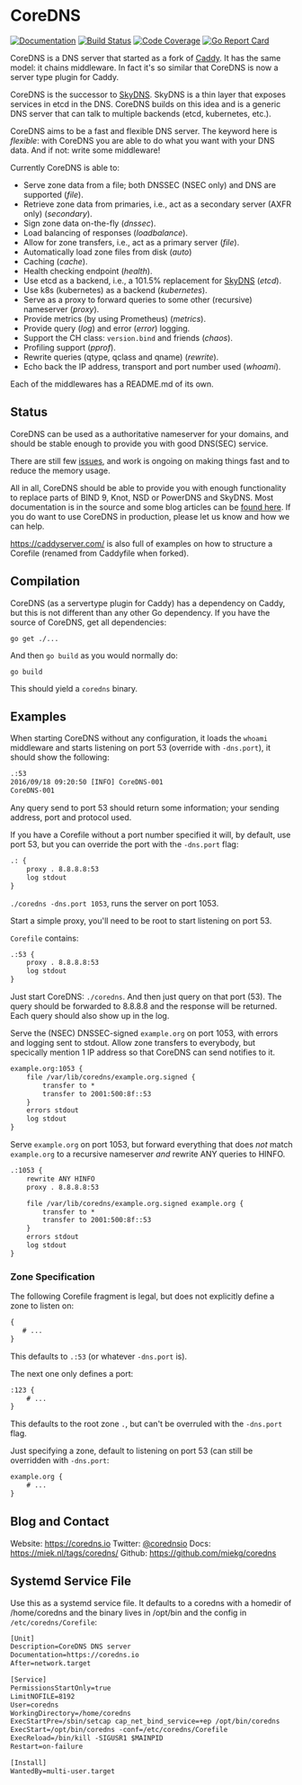 # CoreDNS

[![Documentation](https://img.shields.io/badge/godoc-reference-blue.svg?style=flat-square)](https://godoc.org/github.com/coredns/coredns)
[![Build Status](https://img.shields.io/travis/coredns/coredns.svg?style=flat-square&label=build)](https://travis-ci.org/coredns/coredns)
[![Code Coverage](https://img.shields.io/codecov/c/github/coredns/coredns.svg?style=flat-square)](github.com/coredns/coredns)
[![Go Report Card](https://goreportcard.com/badge/github.com/coredns/coredns?style=flat-square)](https://goreportcard.com/report/coredns/coredns)

CoreDNS is a DNS server that started as a fork of [Caddy](https://github.com/mholt/caddy/). It has the
same model: it chains middleware. In fact it's so similar that CoreDNS is now a server type plugin for
Caddy.

CoreDNS is the successor to [SkyDNS](https://github.com/skynetservices/skydns). SkyDNS is a thin
layer that exposes services in etcd in the DNS. CoreDNS builds on this idea and is a generic DNS
server that can talk to multiple backends (etcd, kubernetes, etc.).

CoreDNS aims to be a fast and flexible DNS server. The keyword here is *flexible*: with CoreDNS you
are able to do what you want with your DNS data. And if not: write some middleware!

Currently CoreDNS is able to:

* Serve zone data from a file; both DNSSEC (NSEC only) and DNS are supported (*file*).
* Retrieve zone data from primaries, i.e., act as a secondary server (AXFR only) (*secondary*).
* Sign zone data on-the-fly (*dnssec*).
* Load balancing of responses (*loadbalance*).
* Allow for zone transfers, i.e., act as a primary server (*file*).
* Automatically load zone files from disk (*auto*)
* Caching (*cache*).
* Health checking endpoint (*health*).
* Use etcd as a backend, i.e., a 101.5% replacement for
  [SkyDNS](https://github.com/skynetservices/skydns) (*etcd*).
* Use k8s (kubernetes) as a backend (*kubernetes*).
* Serve as a proxy to forward queries to some other (recursive) nameserver (*proxy*).
* Provide metrics (by using Prometheus) (*metrics*).
* Provide query (*log*) and error (*error*) logging.
* Support the CH class: `version.bind` and friends (*chaos*).
* Profiling support (*pprof*).
* Rewrite queries (qtype, qclass and qname) (*rewrite*).
* Echo back the IP address, transport and port number used (*whoami*).

Each of the middlewares has a README.md of its own.

## Status

CoreDNS can be used as a authoritative nameserver for your domains, and should be stable enough to
provide you with good DNS(SEC) service.

There are still few [issues](https://github.com/miekg/coredns/issues), and work is ongoing on making
things fast and to reduce the memory usage.

All in all, CoreDNS should be able to provide you with enough functionality to replace parts of BIND
9, Knot, NSD or PowerDNS and SkyDNS. Most documentation is in the source and some blog articles can
be [found here](https://blog.coredns.io). If you do want to use CoreDNS in production, please
let us know and how we can help.

<https://caddyserver.com/> is also full of examples on how to structure a Corefile (renamed from
Caddyfile when forked).

## Compilation

CoreDNS (as a servertype plugin for Caddy) has a dependency on Caddy, but this is not different than
any other Go dependency. If you have the source of CoreDNS, get all dependencies:

    go get ./...

And then `go build` as you would normally do:

    go build

This should yield a `coredns` binary.

## Examples

When starting CoreDNS without any configuration, it loads the `whoami` middleware and starts
listening on port 53 (override with `-dns.port`), it should show the following:

~~~ txt
.:53
2016/09/18 09:20:50 [INFO] CoreDNS-001
CoreDNS-001
~~~

Any query send to port 53 should return some information; your sending address, port and protocol
used.

If you have a Corefile without a port number specified it will, by default, use port 53, but you
can override the port with the `-dns.port` flag:

~~~ txt
.: {
    proxy . 8.8.8.8:53
    log stdout
}
~~~

`./coredns -dns.port 1053`, runs the server on port 1053.

Start a simple proxy, you'll need to be root to start listening on port 53.

`Corefile` contains:

~~~ txt
.:53 {
    proxy . 8.8.8.8:53
    log stdout
}
~~~

Just start CoreDNS: `./coredns`.
And then just query on that port (53). The query should be forwarded to 8.8.8.8 and the response
will be returned. Each query should also show up in the log.

Serve the (NSEC) DNSSEC-signed `example.org` on port 1053, with errors and logging sent to stdout.
Allow zone transfers to everybody, but specically mention 1 IP address so that CoreDNS can send
notifies to it.

~~~ txt
example.org:1053 {
    file /var/lib/coredns/example.org.signed {
        transfer to *
        transfer to 2001:500:8f::53
    }
    errors stdout
    log stdout
}
~~~

Serve `example.org` on port 1053, but forward everything that does *not* match `example.org` to a recursive
nameserver *and* rewrite ANY queries to HINFO.

~~~ txt
.:1053 {
    rewrite ANY HINFO
    proxy . 8.8.8.8:53

    file /var/lib/coredns/example.org.signed example.org {
        transfer to *
        transfer to 2001:500:8f::53
    }
    errors stdout
    log stdout
}
~~~

### Zone Specification

The following Corefile fragment is legal, but does not explicitly define a zone to listen on:

~~~ txt
{
   # ...
}
~~~

This defaults to `.:53` (or whatever `-dns.port` is).

The next one only defines a port:
~~~ txt
:123 {
    # ...
}
~~~
This defaults to the root zone `.`, but can't be overruled with the `-dns.port` flag.

Just specifying a zone, default to listening on port 53 (can still be overridden with `-dns.port`:

~~~ txt
example.org {
    # ...
}
~~~

## Blog and Contact

Website: <https://coredns.io>
Twitter: [@corednsio](https://twitter.com/corednsio)
Docs: <https://miek.nl/tags/coredns/>
Github: <https://github.com/miekg/coredns>


## Systemd Service File

Use this as a systemd service file. It defaults to a coredns with a homedir of /home/coredns
and the binary lives in /opt/bin and the config in `/etc/coredns/Corefile`:

~~~ txt
[Unit]
Description=CoreDNS DNS server
Documentation=https://coredns.io
After=network.target

[Service]
PermissionsStartOnly=true
LimitNOFILE=8192
User=coredns
WorkingDirectory=/home/coredns
ExecStartPre=/sbin/setcap cap_net_bind_service=+ep /opt/bin/coredns
ExecStart=/opt/bin/coredns -conf=/etc/coredns/Corefile
ExecReload=/bin/kill -SIGUSR1 $MAINPID
Restart=on-failure

[Install]
WantedBy=multi-user.target
~~~
